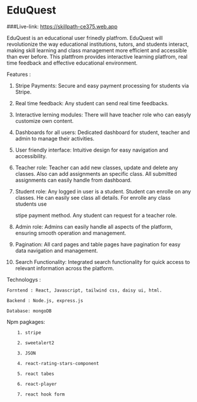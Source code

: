 # EduQuest


###Live-link: https://skillpath-ce375.web.app

EduQuest is an educational user frinedly platfrom. EduQuest will revolutionize the way educational institutions,
tutors, and students interact, making skill learning and class management more efficient and accessible than ever before. 
This plattfrom provides interactive learning platfrom, real time feedback and effective educational environment.

Features : 

   1. Stripe Payments: Secure and easy payment processing for students via Stripe.

   2. Real time feedback: Any student can send real time feedbacks.

   3. Interactive lerning modules: There will have teacher role who can easyly customize own content.

   4. Dashboards for all users: Dedicated dashboard for student, teacher and admin to manage their activities.

   5. User friendly interface: Intuitive design for easy navigation and accessibility.

   6. Teacher role: Teacher can add new classes, update and delete any classes. Also can add assignments an specific class. All submitted assignments can easily
      handle from dashboard.

   7. Student role: Any logged in user is a student. Student can enrolle on any classes. He can easily see class all details. For enrolle any class students use

      stipe payment method. Any student can request for a teacher role.

   8. Admin role: Admins can easily handle all aspects of the platform, ensuring smooth operation and management.

   9. Pagination:  All card pages and table pages have pagination for easy data navigation and management.

   10. Search Functionality: Integrated search functionality for quick access to relevant information across the platform.


Technologys : 

    Forntend : React, Javascript, tailwind css, daisy ui, html.
    
    Backend : Node.js, express.js

    Database: mongoDB

  Npm pagkages: 

        1. stripe

        2. sweetalert2

        3. JSON

        4. react-rating-stars-component

        5. react tabes

        6. react-player

        7. react hook form

        
      
